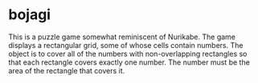 bojagi
======

This is a puzzle game somewhat reminiscent of Nurikabe. The game displays a rectangular grid, some of whose cells contain numbers.
The object is to cover all of the numbers with non-overlapping rectangles so that each rectangle covers exactly one number. The number
must be the area of the rectangle that covers it.
